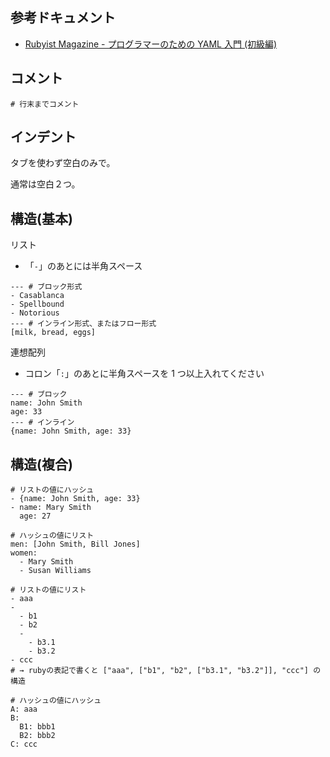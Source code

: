 
## 参考ドキュメント

- [Rubyist Magazine - プログラマーのための YAML 入門 (初級編)](http://magazine.rubyist.net/?0009-YAML)

## コメント

```
# 行末までコメント
```


## インデント

タブを使わず空白のみで。

通常は空白２つ。



## 構造(基本)

リスト

- 「`-`」のあとには半角スペース

```
--- # ブロック形式
- Casablanca
- Spellbound
- Notorious
--- # インライン形式、またはフロー形式
[milk, bread, eggs]
```

連想配列

- コロン「`:`」のあとに半角スペースを 1 つ以上入れてください

```
--- # ブロック
name: John Smith
age: 33
--- # インライン
{name: John Smith, age: 33}
```


## 構造(複合)

```
# リストの値にハッシュ
- {name: John Smith, age: 33}
- name: Mary Smith
  age: 27

# ハッシュの値にリスト
men: [John Smith, Bill Jones]
women:
  - Mary Smith
  - Susan Williams

# リストの値にリスト
- aaa
-
  - b1
  - b2
  -
    - b3.1
    - b3.2
- ccc
# → rubyの表記で書くと ["aaa", ["b1", "b2", ["b3.1", "b3.2"]], "ccc"] の構造

# ハッシュの値にハッシュ
A: aaa
B:
  B1: bbb1
  B2: bbb2
C: ccc
```


